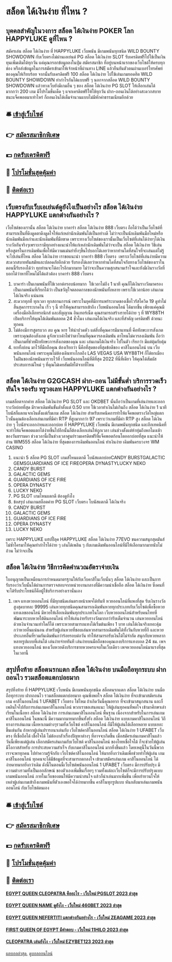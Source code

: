 # สล็อต ได้เงินง่าย ที่ไหน ?
## บุคคลสำคัญในวงการ สล็อต ได้เงินง่าย POKER โลก HAPPYLUKE ดูที่ไหน ?
สมัครเล่น สล็อต ได้เงินง่าย ที่ HAPPYLUKE เว็บพนัน มีเกมพนันทุกชนิด WILD BOUNTY SHOWDOWN กับเว็บตรงไม่ผ่านเอเย่นต์ PG สล็อต ได้เงินง่าย SLOT รับเครดิตฟรีไปใช้เป็นเงินทุนเพิ่มเติมได้ทุกวัน แค่คุณกรอกข้อมูลลงในปุ่ม สมัครสมาชิก ที่อยู่บนหน้าแรกของเว็บไซต์ให้ครบทุกช่อง หรือส่งข้อมูลในการสมัครเข้ามาให้เจ้าหน้าที่ผ่านทาง LINE แล้วยืนยันตัวตนผ่านเบอร์โทรศัพท์ของคุณให้เรียบร้อย จากนั้นรับเครดิตฟรี 100 สล็อต ได้เงินง่าย ไปใช้เล่นเกมยอดฮิต WILD BOUNTY SHOWDOWN ทำกำไรกันได้แบบฟรี ๆ นอกจากสล็อต WILD BOUNTY SHOWDOWN แล้วทางเว็บยังมีเกมอื่น ๆ ของ สล็อต ได้เงินง่าย PG SLOT ให้เลือกเล่นได้มากกว่า 200 เกม มีโปรโมชั่นเด็ด ๆ แจกเครดิตฟรีให้ใช้ทุกวัน ฝาก-ถอนเงินได้อย่างสะดวกสบาย ชนะแจ็คพอตมาเท่าไหร่ ก็ถอนเงินได้เต็มจำนวนแบบไม่มีหักค่าธรรมเนียมอีกด้วย

## 🛎 [เข้าสู่เว็บไซต์](https://bit.ly/3SdLNi2)
## 👉 [สมัครสมาชิกพิเศษ](https://bit.ly/3SdLNi2)
## 💵 [กดรับเครดิตฟรี](https://bit.ly/3dyRKHj)
## 👑 [โปรโมชั่นสุดคุ้มค่า](https://bit.ly/3dyRKHj)
## 📱 [ติดต่อเรา](https://bit.ly/3dyRKHj)

## เว็บตรงกับเว็บเอเย่นต์ดูยังไงเป็นอย่างไร สล็อต ได้เงินง่าย HAPPYLUKE แตกต่างกันอย่างไร ?
เว็บไซต์ของเรานั้น สล็อต ได้เงินง่าย บาคาร่า สล็อต ได้เงินง่าย 888 เว็บตรง ถือได้ว่าเป็นเว็บไซต์ที่สามารถเป็นที่ดึงดูดตาดึงดูดใจให้แก่เหล่านักเดิมพันได้เป็นอย่างดี ไม่ว่าจะเป็นนักเดิมพันมือใหม่หรือนักเดิมพันมือเก่าและนักเดิมพันที่มือขาด เพราะทางเว็บไซต์ของเรานั้นเป็นเว็บไซต์ที่เล่นได้ง่ายๆได้เงินรางวัลกันจริงๆเพราะเรามีทุกอย่างแนะนำให้แก่เหล่านักเดิมพันไม่ว่าจะเป็น สล็อต ได้เงินง่าย วิธีเล่นหรือสูตรในการเดิมพันเพื่อให้มีความแม่นยำยิ่งๆขึ้นไปบอกได้เลยว่าหากท่านใดที่สนใจที่จะเล่นแต่ไม่รู้จะไปเล่นที่ไหน สล็อต ได้เงินง่าย เราขอแนะนำ บาคาร่า 888 เว็บตรง  เพราะเว็บไซต์ที่เล่นง่ายมีความสะดวกสบายทันสมัยและปลอดภัยอีกด้วย รับรองได้เลยว่าหากท่านใดที่สนใจกับทางเว็บไซต์ของเราในตอนนี้รับรองได้ว่า ทุกท่านจะได้อะไรอีกมากมาย ไม่ว่าจะเป็นความสุกสนานเร้าใจและยังมีเงินรางวัลที่บอกได้ว่าหาที่ไหนไม้ได้แล้วต้อง บาคาร่า 888 เว็บตรง
1. บาคาร่า เป็นเกมพนันที่ใช้เวลาต่อรอบน้อยมาก  ใช้เวลาไม่ถึง 1 นาที คุณก็ได้เงินรางวัลมาครอง เป็นเกมพนันที่เรียกได้ว่า เป็นขวัญใจตลอดกาลของนักพนันทั้งหลาย เพราะใช้เวลาน้อย เล่นเกมได้เงินจริง แน่นอน
2. สะดวกทุกที่ ทุกเวลา ทุกสถานการณ์ เพราะในยุคที่มีการแพร่ระบาดของเชื้อไวรัสโควิด 19 ดูท่าไม่สิ้นสุดการระบาดใน เร็ว ๆ นี้ ทำให้คุณสามารถเข้าถึง เว็บพนันออนไลน์ ได้มากขึ้น เพียงแค่คุณมีเครื่องมืออิเล็กทรอนิกส์ และสัญญาณ อินเทอร์เน็ต คุณสามารถสร้างรายได้ง่าย ๆ ที่ WY88TH เปิดบริการให้คุณได้เดิมพันตลอด 24 ชั่วโมง เล่นเกมได้เงินจริง และที่สำคัญ เครดิตฟรี ด้วยนะทุกคน
3. ไม่ต้องมีการสูตรบวก ลบ คูณ หาร ให้น่าปวดหัว แต่สิ่งที่คุณควรมีมาแทนที่ คือทักษะการสังเกต เพราะคุณต้องสังเกต ดูจังหวะเค้าไพ่ว่าตาไหนที่คุณควรลงเดิมพัน ตาไหนไม่ควรลงเดิมพัน ถือว่าเป็นเกมที่ช่วยฝึกทักษะการสังเกตของคุณ และ เล่นเกมได้เงินจริง ไปในตัว เรียกว่า มีแต่คุ้มกับคุ้ม
4. ยกทั้งบ่อน มาไว้ที่มือถือคุณ ต้องเรียกว่า นี่คือที่สุดของที่สุดข้อดีของ คาสิโนออนไลน์ บน เว็บพนันออนไลน์ เพราะคุณไม่ต้องเดินทางไกลถึง LAS VEGAS USA WY88TH ก็ได้ยกเมืองในฝันของนักพนันมารวบไว้ที่ เว็บพนันออนไลน์ที่ดีที่สุด 2022 ที่นี่ที่เดียว ให้คุณได้สัมผัสประสบการณ์ใหม่ ๆ ที่คุณไม่เคยสัมผัสได้จากที่ไหน

## สล็อต ได้เงินง่าย G2GCASH ฝาก-ถอน ไม่มีขั้นต่ำ บริการรวดเร็วทันใจ รองรับ ทรูวอเลท HAPPYLUKE แตกต่างกันอย่างไร ?
เกมสล็อตจากค่าย สล็อต ได้เงินง่าย PG SLOT และ OKDBET นั้นถือว่าเป็นเกมที่เล่นง่ายและออกรางวัลบ่อยที่สุด มีราคาเดิมพันขั้นต่ำตั้งแต่ 0.50 บาท ใช้เวลาทำเงินไม่เกินถึง สล็อต ได้เงินง่าย 1 นาที โบนัสก็แตกแจกเงินตั้งแต่เริ่มเกม สล็อต ได้เงินง่าย สำหรับเทคนิคการทำให้แจ็คพอตรางวัลใหญ่แตกไวนั้นคุณต้องเลือกเล่นเกมที่มีค่า RTP ที่สูงมากกว่า 97 เพราะว่าเกมที่มีค่า RTP สูง สล็อต ได้เงินง่าย ๆ โบนัสจะออกง่ายและออกบ่อย ที่ HAPPYLUKE เว็บพนัน มีเกมพนันทุกชนิด และอีกเทคนิคที่จะทำให้แจ็คพอตแตกได้ง่ายขึ้นไปอีกนั้นก็ต้องเลือกเล่นให้ถูกเวลา เล่นช่วงตั้งแต่ห้าทุ่มถึงหกโมงเช้าของวันธรรมดา ช่วงเวลานี้เป็นช่วงเวลาศูนย์รวมเครดิตฟรีที่แจ็คพอตก้อนโตออกบ่อยที่สุด
แนะนำให้อ่าน WM555 สล็อต ได้เงินง่าย ที่สุดของการเดิมพันออนไลน์ ทำเงินง่าย เดิมพันครบวงจร WM CASINO
1. แนะนำ 5 สล็อต PG SLOT เกมส์ไหนแตกดี โบนัสแตกบ่อยCANDY BURSTGALACTIC GEMSGUARDIANS OF ICE FIREOPERA DYNASTYLUCKY NEKO
2. CANDY BURST
3. GALACTIC GEMS
4. GUARDIANS OF ICE FIRE
5. OPERA DYNASTY
6. LUCKY NEKO
7. PG SLOT เกมไหนแตกดี ต้องดูยังไง
8. ข้อสรุป เล่นเกมสล็อตค่าย PG SLOT เว็บตรง โบนัสแตกดี ได้เงินจริง
9. CANDY BURST
10. GALACTIC GEMS
11. GUARDIANS OF ICE FIRE
12. OPERA DYNASTY
13. LUCKY NEKO

เพราะ HAPPYLUKE แฮปปี้ลุค HAPPYLUKE สล็อต ได้เงินง่าย 77EVO ขนความสนุกสุดมันส์ไม่ซ้ำใครมาให้คุณทำกำไรได้ง่าย ๆ เล่นได้เพลิน ๆ กับเกมเดิมพันออนไลน์ที่มีให้เลือกมากมายนับไม่ถ้วน ไม่ว่าจะเป็น

## สล็อต ได้เงินง่าย วิธีการคิดคำนวณอัตราจ่ายเงิน
ใบอนุญาตเป็นเหมือนการกำหนดมาตรฐานให้กับเว็บคาสิโนเว็บนั้นๆ สล็อต ได้เงินง่าย และเป็นการรับรองว่าเว็บนั้นได้ผ่านการตรวจสอบจากหน่วยงานกลางที่มีความน่าเชื่อถือ สล็อต ได้เงินง่าย ซึ่งคนที่จะได้รับประโยชน์ก็คือผู้ใช้บริการอย่างเรานั่นเอง
1. เพจ แทงหวยออนไลน์ ที่มีทุกชนิดเล่นตรงหน้าเพจได้ทันที หวยออนไลน์ที่แพงที่สุด รับเงินรางวัลสูงสุดบาทละ 99995 เล่นหวยทุกชนิดคุณสามารถเดิมพันหวยทุกประเภทกับเว็บไซต์เพื่อซื้อหวยแทงเลขออนไลน์ มีหวยให้เลือกเดิมพันทุกประเภทในโลก เว็บหวยออนไลน์สำหรับคนไทยที่พัฒนาระบบหวยใต้ดินออนไลน์ ทำให้เล่นง่ายรับรางวัลมากกว่ารับเต็มจำนวน เล่นหวยออนไลน์ด้วยเงินจำนวนเท่าใดก็ได้ เพราะหวยสามารถแทงได้เริ่มต้นเพียง 1 บาท เล่นได้เงินจริงเยอะคุ้มกว่าหวยอื่นแน่นอน สำหรับผู้เล่นหวยที่ชอบเล่นหวยสามารถเดิมพันได้ทั้งวันกับหวยยี่กี และหวยประเภทอื่นที่รวมกันเดิมพันกว่าร้อยรอบต่อวัน ทำให้สามารถรับเงินได้ไม่จำกัด สนุกกับหวยหลากหลายรูปแบบที่เล่นได้ เล่นง่ายจ่ายทันที เล่นง่ายบนมือถือของคุณเองบริการแทงบอล 24 ชม. เพจ แทงหวยออนไลน์ ของเว็บหวยดังบริการขายหวยครบจบในเว็บเดียว เพจหวยออนไลน์มาแรงที่สุดในเวลานี้

## สรุปทิ้งท้าย สล็อตนรกแตก สล็อต ได้เงินง่าย บนมือถือทุกระบบ ฝากถอนไว รวมสล็อตแตกบ่อยมาก
สรุปทิ้งท้าย ที่ HAPPYLUKE เว็บพนัน มีเกมพนันทุกชนิด สล็อตนรกแตก สล็อต ได้เงินง่าย บนมือถือทุกระบบ ฝากถอนไว รวมสล็อตแตกบ่อยมาก คุณพึงพอใจ สล็อต ได้เงินง่าย ที่จะเข้ามาสมัครเล่นเกม คาสิโนออนไลน์ 1 UFABET เว็บตรง ใช่ไหม ถ้าเกิดวันนี้คุณอยาก ที่จะเข้ามาสนุกสนาน และก็เพลินใจไปกับการเล่นเกมคาสิโนออนไลน์ พวกเราขอเสนอแนะ ให้ผู้เล่นทุกคนที่พอใจ เข้ามาศึกษาเล่าเรียนในเนื้อหา สล็อต ได้เงินง่าย การเล่นเกมคาสิโนออนไลน์ พื้นฐาน เนื่องจากสำหรับในการเล่นเกมคาสิโนออนไลน์ ในขณะนี้ มีความมากมายมากขึ้นทั้งยัง สล็อต ได้เงินง่าย แบบเกมคาสิโนออนไลน์ วิถีทางการเล่นเกม เนื้อหาเกมต่างๆรวมทั้งเว็บไซต์ คาสิโนออนไลน์ ก็มีให้ผู้เล่นได้เลือกหลาย แบบเยอะขึ้นเช่นกัน
ถ้าหากผู้เล่นปรารถนาเล่นกับ เว็บไซต์คาสิโนออนไลน์ สล็อต ได้เงินง่าย 1 UFABET เว็บตรง ที่เชื่อถือได้ เชื่อใจได้ ไม่ต้องกลัวเรื่องปัญหาต่างๆ ที่อาจจะเกิดขึ้น เมื่อสมัครเล่นเกมคาสิโนแล้ว วันนี้เพียงแต่ผู้เล่น เลือกสมัครเล่นเกมกับเว็บไซต์ คาสิโนออนไลน์ ของไทยเชื่อใจได้ ก็จะช่วยให้ผู้เล่นมีโอกาสสำหรับ การประสบความสำเร็จ กับเกมคาสิโนออนไลน์ มากยิ่งขึ้นแล้ว โดยเหตุนี้ในวันนี้พวกเราจะพาทุกคน ไปทำความรู้จักกับ เว็บไซต์คาสิโนออนไลน์ ให้มากยิ่งกว่าเดิมเพื่อช่วยทำให้ผู้เล่น เกมคาสิโนออนไลน์ ทุกคนจะได้มีข้อมูลที่จะสามารถตกลงใจ เข้ามาสมัครเล่นเกม คาสิโนออนไลน์ ได้ง่ายดายมากยิ่งกว่าเดิม
ดังนี้ในตอนนี้เว็บไซต์พนันออนไลน์ 1 UFABET เว็บตรง มีการปรับปรุง มีความต่างรวมทั้งเป็นเอกลักษณ์ ของตัวเองเพิ่มขึ้นเรื่อยๆ รวมทั้งแต่ละเว็บไซต์ก็จะมีการปรับปรุงแบบเกมพนันออนไลน์ ภายในเว็บของตนให้มีความน่าสนใจ แล้วก็น่าเล่นมากเพิ่มขึ้น เพื่อเย้ายวนใจให้เหล่าผู้เล่นเกมเข้าถึงเกมพนันที่ตัวเองพอใจได้ง่ายมากขึ้น คาสิโนทุกรูปแบบ หันกลับมาเล่นเกมพนันออนไลน์ กับเว็บไซต์ตนเอง

## 🛎 [เข้าสู่เว็บไซต์](https://bit.ly/3SdLNi2)
## 👉 [สมัครสมาชิกพิเศษ](https://bit.ly/3SdLNi2)
## 💵 [กดรับเครดิตฟรี](https://bit.ly/3dyRKHj)
## 👑 [โปรโมชั่นสุดคุ้มค่า](https://bit.ly/3dyRKHj)
## 📱 [ติดต่อเรา](https://bit.ly/3dyRKHj)

#### [EGYPT QUEEN CLEOPATRA คืออะไร - เว็บใหม่ PGSLOT 2023 ล่าสุด](https://atom.io/themes/egypt%20queen%20cleopatra%20คืออะไร%20-%20เว็บใหม่%20pgslot%202023%20ล่าสุด)
#### [EGYPT QUEEN NAME ดูยังไง - เว็บใหม่ 460BET 2023 ล่าสุด](https://atom.io/themes/egypt%20queen%20name%20ดูยังไง%20-%20เว็บใหม่%20460bet%202023%20ล่าสุด)
#### [EGYPT QUEEN NEFERTITI แตกต่างกันอย่างไร - เว็บใหม่ ZEAGAME 2023 ล่าสุด](https://atom.io/themes/egypt%20queen%20nefertiti%20แตกต่างกันอย่างไร%20-%20เว็บใหม่%20zeagame%202023%20ล่าสุด)
#### [FIRST QUEEN OF EGYPT มีคำตอบ - เว็บใหม่ 11HILO 2023 ล่าสุด](https://atom.io/themes/first%20queen%20of%20egypt%20มีคำตอบ%20-%20เว็บใหม่%2011hilo%202023%20ล่าสุด)
#### [CLEOPATRA เล่นยังไง - เว็บใหม่ EZYBET123 2023 ล่าสุด](https://atom.io/themes/cleopatra%20เล่นยังไง%20-%20เว็บใหม่%20ezybet123%202023%20ล่าสุด)

[ผลบอลล่าสุด](https://siamsport.tv "ผลบอลล่าสุด"), [ดูบอลออนไลน์](https://siamsport.tv/ดูบอลสด "ดูบอลออนไลน์")